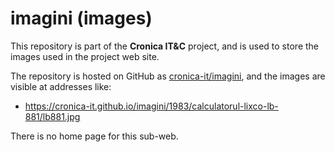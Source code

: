 
# imagini (images)

This repository is part of the **Cronica IT&C** project,
and is used to store the images used in the project web site.

The repository is hosted on GitHub as
[cronica-it/imagini](https://github.com/cronica-it/imagini),
and the images are visible at addresses like:

- <https://cronica-it.github.io/imagini/1983/calculatorul-lixco-lb-881/lb881.jpg>

There is no home page for this sub-web.
